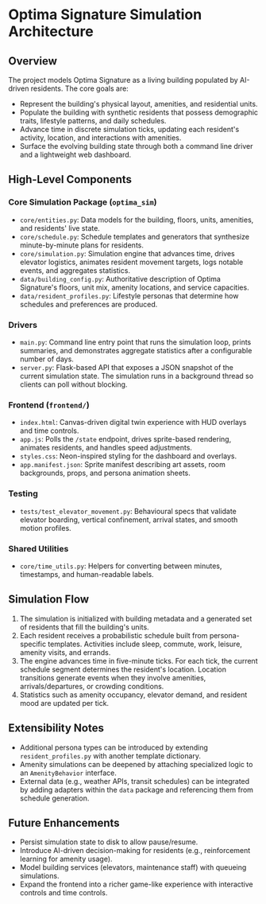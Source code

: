 # Optima Signature Simulation Architecture

## Overview
The project models Optima Signature as a living building populated by AI-driven residents. The core goals are:
- Represent the building's physical layout, amenities, and residential units.
- Populate the building with synthetic residents that possess demographic traits, lifestyle patterns, and daily schedules.
- Advance time in discrete simulation ticks, updating each resident's activity, location, and interactions with amenities.
- Surface the evolving building state through both a command line driver and a lightweight web dashboard.

## High-Level Components

### Core Simulation Package (`optima_sim`)
- `core/entities.py`: Data models for the building, floors, units, amenities, and residents' live state.
- `core/schedule.py`: Schedule templates and generators that synthesize minute-by-minute plans for residents.
- `core/simulation.py`: Simulation engine that advances time, drives elevator logistics, animates resident movement targets, logs notable events, and aggregates statistics.
- `data/building_config.py`: Authoritative description of Optima Signature's floors, unit mix, amenity locations, and service capacities.
- `data/resident_profiles.py`: Lifestyle personas that determine how schedules and preferences are produced.

### Drivers
- `main.py`: Command line entry point that runs the simulation loop, prints summaries, and demonstrates aggregate statistics after a configurable number of days.
- `server.py`: Flask-based API that exposes a JSON snapshot of the current simulation state. The simulation runs in a background thread so clients can poll without blocking.

### Frontend (`frontend/`)
- `index.html`: Canvas-driven digital twin experience with HUD overlays and time controls.
- `app.js`: Polls the `/state` endpoint, drives sprite-based rendering, animates residents, and handles speed adjustments.
- `styles.css`: Neon-inspired styling for the dashboard and overlays.
- `app.manifest.json`: Sprite manifest describing art assets, room backgrounds, props, and persona animation sheets.

### Testing
- `tests/test_elevator_movement.py`: Behavioural specs that validate elevator boarding, vertical confinement, arrival states, and smooth motion profiles.

### Shared Utilities
- `core/time_utils.py`: Helpers for converting between minutes, timestamps, and human-readable labels.

## Simulation Flow
1. The simulation is initialized with building metadata and a generated set of residents that fill the building's units.<br>
2. Each resident receives a probabilistic schedule built from persona-specific templates. Activities include sleep, commute, work, leisure, amenity visits, and errands.<br>
3. The engine advances time in five-minute ticks. For each tick, the current schedule segment determines the resident's location. Location transitions generate events when they involve amenities, arrivals/departures, or crowding conditions.<br>
4. Statistics such as amenity occupancy, elevator demand, and resident mood are updated per tick.

## Extensibility Notes
- Additional persona types can be introduced by extending `resident_profiles.py` with another template dictionary.
- Amenity simulations can be deepened by attaching specialized logic to an `AmenityBehavior` interface.
- External data (e.g., weather APIs, transit schedules) can be integrated by adding adapters within the `data` package and referencing them from schedule generation.

## Future Enhancements
- Persist simulation state to disk to allow pause/resume.
- Introduce AI-driven decision-making for residents (e.g., reinforcement learning for amenity usage).
- Model building services (elevators, maintenance staff) with queueing simulations.
- Expand the frontend into a richer game-like experience with interactive controls and time controls.
